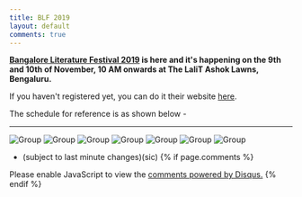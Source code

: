 ```yaml
---
title: BLF 2019
layout: default
comments: true
---
```

<!-- <div class="container" role="main" style="
    margin-left: 0%;
"><object data="../data/BLF2019.pdf" width="100%" height="1000" type='application/pdf'/>
</div> -->
<b>[Bangalore Literature Festival 2019](http://bangaloreliteraturefestival.org/year-2019/schedule/) is here and it's happening on the 9th and 10th of November, 10 AM onwards at The LaliT Ashok Lawns, Bengaluru.</b>

If you haven't registered yet, you can do it their website [here](https://www.eventbrite.com/e/bangalore-literature-festival-8th-edition-2019-tickets-70812884243).

 The schedule for reference is as shown below - 
<hr/>

<!-- <embed src="../data/BLF2019.pdf" type="application/pdf" width="100%" height="800em" /> -->
![Group](../data/1.png)
![Group](../data/2.png)
![Group](../data/3.png)
![Group](../data/4.png)
![Group](../data/5.png)
![Group](../data/6.png)
![Group](../data/7.png)
- (subject to last minute changes)(sic)
{% if page.comments %}
<div id="disqus_thread"></div>
<script>

/**
*  RECOMMENDED CONFIGURATION VARIABLES: EDIT AND UNCOMMENT THE SECTION BELOW TO INSERT DYNAMIC VALUES FROM YOUR PLATFORM OR CMS.
*  LEARN WHY DEFINING THESE VARIABLES IS IMPORTANT: https://disqus.com/admin/universalcode/#configuration-variables*/
/*
var disqus_config = function () {
this.page.url = abhiramr.github.io/bookreviews/2018_01_18_1984;  // Replace PAGE_URL with your page's canonical URL variable
this.page.identifier = bookreviews/2018_01_18_1984; // Replace PAGE_IDENTIFIER with your page's unique identifier variable
};
*/
(function() { // DON'T EDIT BELOW THIS LINE
var d = document, s = d.createElement('script');
s.src = 'https://abhiramr.disqus.com/embed.js';
s.setAttribute('data-timestamp', +new Date());
(d.head || d.body).appendChild(s);
})();
</script>
<noscript>Please enable JavaScript to view the <a href="https://disqus.com/?ref_noscript">comments powered by Disqus.</a></noscript>
{% endif %}
